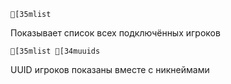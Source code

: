 ```ansi
[35mlist
```
Показывает список всех подключённых игроков
```ansi
[35mlist [34muuids
```
UUID игроков показаны вместе с никнеймами
